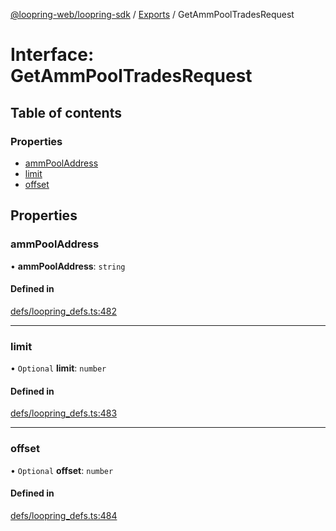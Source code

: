 [@loopring-web/loopring-sdk](../README.md) / [Exports](../modules.md) / GetAmmPoolTradesRequest

# Interface: GetAmmPoolTradesRequest

## Table of contents

### Properties

- [ammPoolAddress](GetAmmPoolTradesRequest.md#ammpooladdress)
- [limit](GetAmmPoolTradesRequest.md#limit)
- [offset](GetAmmPoolTradesRequest.md#offset)

## Properties

### ammPoolAddress

• **ammPoolAddress**: `string`

#### Defined in

[defs/loopring_defs.ts:482](https://github.com/Loopring/loopring_sdk/blob/300ee65/src/defs/loopring_defs.ts#L482)

___

### limit

• `Optional` **limit**: `number`

#### Defined in

[defs/loopring_defs.ts:483](https://github.com/Loopring/loopring_sdk/blob/300ee65/src/defs/loopring_defs.ts#L483)

___

### offset

• `Optional` **offset**: `number`

#### Defined in

[defs/loopring_defs.ts:484](https://github.com/Loopring/loopring_sdk/blob/300ee65/src/defs/loopring_defs.ts#L484)

